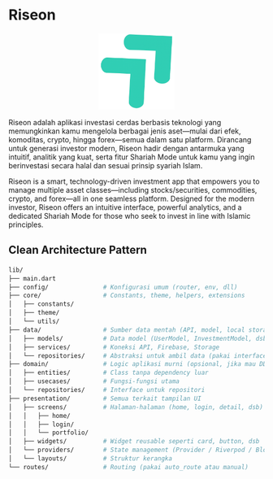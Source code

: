 # Riseon

<p align="center">
  <img src="./riseon-logo.png" width="150" />
</p>


Riseon adalah aplikasi investasi cerdas berbasis teknologi yang memungkinkan kamu mengelola berbagai jenis aset—mulai dari efek, komoditas, crypto, hingga forex—semua dalam satu platform. Dirancang untuk generasi investor modern, Riseon hadir dengan antarmuka yang intuitif, analitik yang kuat, serta fitur Shariah Mode untuk kamu yang ingin berinvestasi secara halal dan sesuai prinsip syariah Islam.

Riseon is a smart, technology-driven investment app that empowers you to manage multiple asset classes—including stocks/securities, commodities, crypto, and forex—all in one seamless platform.
Designed for the modern investor, Riseon offers an intuitive interface, powerful analytics, and a dedicated Shariah Mode for those who seek to invest in line with Islamic principles.

## Clean Architecture Pattern

```bash
lib/
├── main.dart
├── config/               # Konfigurasi umum (router, env, dll)
├── core/                 # Constants, theme, helpers, extensions
│   ├── constants/
│   ├── theme/
│   └── utils/
├── data/                 # Sumber data mentah (API, model, local storage)
│   ├── models/           # Data model (UserModel, InvestmentModel, dsb)
│   ├── services/         # Koneksi API, Firebase, Storage
│   └── repositories/     # Abstraksi untuk ambil data (pakai interface jika perlu)
├── domain/               # Logic aplikasi murni (opsional, jika mau DDD)
│   ├── entities/         # Class tanpa dependency luar
│   ├── usecases/         # Fungsi-fungsi utama 
│   └── repositories/     # Interface untuk repositori
├── presentation/         # Semua terkait tampilan UI
│   ├── screens/          # Halaman-halaman (home, login, detail, dsb)
│   │   ├── home/
│   │   ├── login/
│   │   └── portfolio/
│   ├── widgets/          # Widget reusable seperti card, button, dsb
│   └── providers/        # State management (Provider / Riverpod / Bloc)
│   └── layouts/          # Struktur kerangka
└── routes/               # Routing (pakai auto_route atau manual)
```
